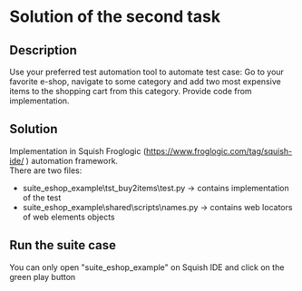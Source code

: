 # Solution of the second task

## Description
Use your preferred test automation tool to automate test case: Go to your favorite e-shop, navigate to some category and add two most expensive items to the shopping cart from this category. Provide code from implementation.

## Solution
Implementation in Squish Froglogic (https://www.froglogic.com/tag/squish-ide/ ) automation framework.
\
There are two files:
  * suite_eshop_example\tst_buy2items\test.py -> contains implementation of the test
  * suite_eshop_example\shared\scripts\names.py -> contains web locators of web elements objects
  
 ## Run the suite case
 You can only open "suite_eshop_example" on Squish IDE and click on the green play button 
